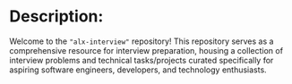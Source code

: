 # Description:

Welcome to the `"alx-interview"` repository! This repository serves as a comprehensive resource for interview preparation, housing a collection of interview problems and technical tasks/projects curated specifically for aspiring software engineers, developers, and technology enthusiasts.

